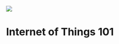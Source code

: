 ![](http://www.ti.com/lsds/media/images/wireless_connectivity/50BillionThings.png)

# Internet of Things 101